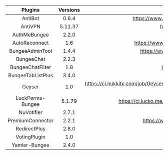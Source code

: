 |        Plugins         |        Versions       |                                                Links                                               |
| :--------------------: | :-------------------: | :------------------------------------------------------------------------------------------------: |
|        AntiBot         |          0.6.4        | https://www.spigotmc.org/resources/2ls-antibot-the-ultimate-antibot-plugin.62847/ |
|        AntiVPN         |         5.11.37       | https://www.spigotmc.org/resources/anti-vpn-bungee.58716/ |
|      AuthMeBungee      |          2.2.0        | https://www.spigotmc.org/resources/authmebungee.50219/ |
|     AutoReconnect      |           1.6         | https://www.spigotmc.org/resources/autoreconnect-bungeecord-reconnect.62729/ |
|    BungeeAdminTool     |          1.4.4        | https://www.spigotmc.org/resources/bungee-admin-tools-basics-edition.444/ |
|      BungeeChat        |          2.2.3        | https://www.spigotmc.org/resources/bungee-chat.12592 |
|   BungeeChatFilter     |           1.8         | https://www.spigotmc.org/resources/bungeechatfilter.20596/ |
|   BungeeTabListPlus    |          3.4.0        | https://www.spigotmc.org/resources/bungeetablistplus.313/ |
|        Geyser          |           1.0         | https://ci.nukkitx.com/job/GeyserMC/job/Geyser/job/master/lastSuccessfulBuild/artifact/bootstrap/bungeecord/target/Geyser-BungeeCord.jar |
|   LuckPerms-Bungee     |          5.1.79       | https://ci.lucko.me/job/LuckPerms/1173/artifact/bungee/build/libs/LuckPerms-Bungee-5.1.79.jar |
|       NuVotifier       |          2.7.1        | https://www.spigotmc.org/resources/nuvotifier.13449/ |
|   PremiumConnector     |          2.2.1        | https://www.spigotmc.org/resources/premiumconnector-bungeecord.20957/ |
|      RedirectPlus      |          2.8.0        | https://www.spigotmc.org/resources/redirect-plus.51975/ |
|      VotingPlugin      |           1.0         | https://www.spigotmc.org/resources/votingplugin.15358/ |
|     Yamler-Bungee      |          2.4.0        | https://www.spigotmc.org/resources/yamler.315/ |